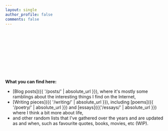 ```yaml
---
layout: single
author_profile: false
comments: false
---
```


<script>
    document.addEventListener("DOMContentLoaded", function(){
        Typed.new(".typed", {
            strings: ["Hello. I am <a href='http://theconfused.me'>Lingyi</a>.<br>I live on the Orion arm of the Milky Way Galaxy, Local Group, Virgo Supercluster.^1000<br>Nice to meet you."],
            typeSpeed: 20
        });
    });
</script>

<p class="text-center" style="min-height:10em;"><span class="typed"></span></p>

**What you can find here:**

- [Blog posts]({{ '/posts/' | absolute_url }}), where it's mostly some ramblings about the interesting things I find on the Internet,
- [Writing pieces]({{ '/writing/' | absolute_url }}), including [poems]({{ '/poetry/' | absolute_url }}) and [essays]({{'/essays/' | absolute_url }}) where I think a bit more about life, 
- and other random lists that I've gathered over the years and are updated as and when, such as favourite quotes, books, movies, etc (WIP).
